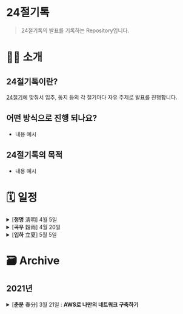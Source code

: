 # 24절기톡

> 24절기톡의 발표를 기록하는 Repository입니다.

# 👋🏻 소개

## 24절기톡이란?

[24절기](https://terms.naver.com/entry.naver?docId=1135069&cid=40942&categoryId=32286)에 맞춰서 입추, 동지 등의 각 절기마다 자유 주제로 발표를 진행합니다.

## 어떤 방식으로 진행 되나요?

- 내용 예시

## 24절기톡의 목적

- 내용 예시

# 🗓 일정

<details>
  <summary>[<strong>청명</strong> 淸明] 4월 5일</summary>
</details>
<details>
<summary>[<strong>곡우</strong> 穀雨] 4월 20일</summary>
</details>
<details>
<summary>[<strong>입하</strong> 立夏] 5월 5일</summary>
</details>

# 🗃 Archive

## 2021년

<details>
  <summary>[<strong>춘분</strong> 春分] 3월 21일 : <strong>AWS로 나만의 네트워크 구축하기</strong></summary>
<pre>
요즘 들어 해지는 시간이 점점 늦춰진다는 느낌이 들고 있지 않으신가요?
낮과 밤의 길이가 같아지는 춘분을 맞이해서 24절기톡 첫 번째 발표를 진행하려고 합니다.</pre>

  **주제: AWS로 나만의 네트워크 구축하기**

  > 📅 : 3월21일 월요일 | 20:00 ~ 21:00

  > 🗣️ :  Danny_김지욱
  
  > 📍 : 마로마브 회의실
  
  [발표 스크립트](https://github.com/24Seasons/talk/blob/main/contens/210321-danny/content.md)
  
</details>
